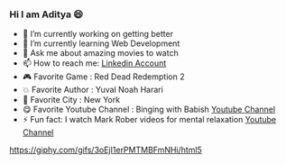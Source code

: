 ### Hi I am Aditya 😄

<!--
**Aditya-Ayyagari/Aditya-Ayyagari** is a ✨ _special_ ✨ repository because its `README.md` (this file) appears on your GitHub profile.

Here are some ideas to get you started: -->

- 🔭 I’m currently working on getting better
- 🌱 I’m currently learning Web Development
- 💬 Ask me about amazing movies to watch
- 📫 How to reach me: [Linkedin Account](https://www.linkedin.com/in/aditya2000)
- 🎮 Favorite Game : Red Dead Redemption 2
- 💥 Favorite Author : Yuval Noah Harari
- 🗽 Favorite City : New York
- 😋 Favorite Youtube Channel : Binging with Babish [Youtube Channel](https://www.youtube.com/c/bingingwithbabish)
- ⚡ Fun fact: I watch Mark Rober videos for mental relaxation [Youtube Channel](https://www.youtube.com/channel/UCY1kMZp36IQSyNx_9h4mpCg)

https://giphy.com/gifs/3oEjI1erPMTMBFmNHi/html5
